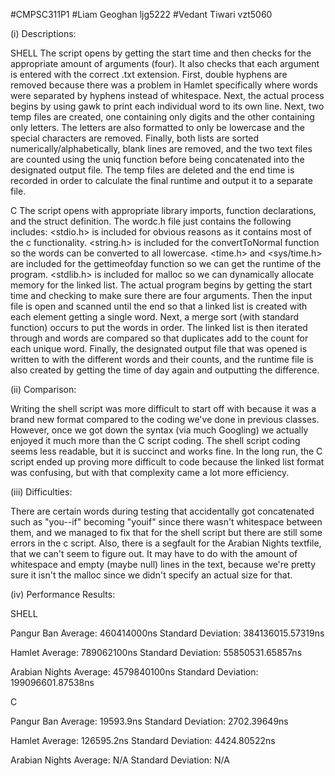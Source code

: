 #CMPSC311P1
#Liam Geoghan ljg5222
#Vedant Tiwari vzt5060

(i) Descriptions:

SHELL
The script opens by getting the start time and then checks for the appropriate amount of
arguments (four). It also checks that each argument is entered with the correct .txt
extension. First, double hyphens are removed because there was a problem in Hamlet 
specifically where words were separated by hyphens instead of whitespace. Next, the actual 
process begins by using gawk to print each individual word to its own line. Next, two temp
files are created, one containing only digits and the other containing only letters. The 
letters are also formatted to only be lowercase and the special characters are removed.
Finally, both lists are sorted numerically/alphabetically, blank lines are removed, and
the two text files are counted using the uniq function before being concatenated into the 
designated output file. The temp files are deleted and the end time is recorded in order 
to calculate the final runtime and output it to a separate file.

C
The script opens with appropriate library imports, function declarations, and the struct
definition. The wordc.h file just contains the following includes: <stdio.h> is included for obvious reasons as it contains most of the c 
functionality. <string.h> is included for the convertToNormal function so the words can be
converted to all lowercase. <time.h> and <sys/time.h> are included for the gettimeofday
function so we can get the runtime of the program. <stdlib.h> is included for malloc so we
can dynamically allocate memory for the linked list. The actual program begins by getting
the start time and checking to make sure there are four arguments. Then the input file is 
open and scanned until the end so that a linked list is created with each element getting 
a single word. Next, a merge sort (with standard function) occurs to put the words in 
order. The linked list is then iterated through and words are compared so that duplicates
add to the count for each unique word. Finally, the designated output file that was opened
is written to with the different words and their counts, and the runtime file is also 
created by getting the time of day again and outputting the difference.

(ii) Comparison:

Writing the shell script was more difficult to start off with because it was a brand new
format compared to the coding we've done in previous classes. However, once we got down
the syntax (via much Googling) we actually enjoyed it much more than the C script coding.
The shell script coding seems less readable, but it is succinct and works fine. In the
long run, the C script ended up proving more difficult to code because the linked list
format was confusing, but with that complexity came a lot more efficiency.

(iii) Difficulties:

There are certain words during testing that accidentally got concatenated such as 
"you--if" becoming "youif" since there wasn't whitespace between them, and we managed to 
fix that for the shell script but there are still some errors in the c script. Also, there
is a segfault for the Arabian Nights textfile, that we can't seem to figure out. It may
have to do with the amount of whitespace and empty (maybe null) lines in the text, because
we're pretty sure it isn't the malloc since we didn't specify an actual size for that.

(iv) Performance Results:

SHELL

Pangur Ban 
Average: 460414000ns
Standard Deviation: 384136015.57319ns

Hamlet
Average: 789062100ns
Standard Deviation: 55850531.65857ns

Arabian Nights
Average: 4579840100ns
Standard Deviation: 199096601.87538ns

C

Pangur Ban
Average: 19593.9ns
Standard Deviation: 2702.39649ns

Hamlet
Average: 126595.2ns
Standard Deviation: 4424.80522ns

Arabian Nights
Average: N/A
Standard Deviation: N/A